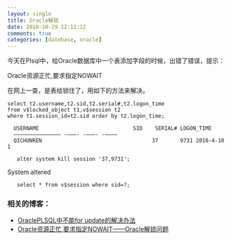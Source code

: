 ```yaml
---
layout: single
title: Oracle解锁
date: 2010-10-29 12:12:12
comments: true
categories: [datebase, oracle]
---
```


今天在Plsql中，给Oracle数据库中一个表添加字段的时候，出错了错误，提示：

Oracle资源正忙,要求指定NOWAIT

在网上一查，是表给锁住了，用如下的方法来解决。

```
select t2.username,t2.sid,t2.serial#,t2.logon_time
from v$locked_object t1,v$session t2
where t1.session_id=t2.sid order by t2.logon_time;
```

      USERNAME                              SID    SERIAL# LOGON_TIME
      ——————————————— -———- -———- -————
      QICHUNREN                                   37       9731 2010-4-10 1

```
   alter system kill session '37,9731';
```
System altered

```
   select * from v$session where sid=?;
```

### 相关的博客：

+ [OraclePLSQL中不能for update的解决办法](http://bot.javaeye.com/blog/429478)
+ [Oracle资源正忙,要求指定NOWAIT——Oracle解锁问题](http://hi.baidu.com/shuyangwhj/blog/item/c321aa133812f4846538dbc5.html)